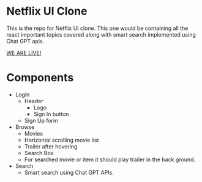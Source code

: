 # Netflix UI Clone
This is the repo for Netflix UI clone. This one would be containing all the react important topics covered along with smart search implemented using Chat GPT apis.

[WE ARE LIVE!](https://netflix-ui-clone-37e7a.web.app/)

# Components 
- Login
    - Header
        - Logo
        - Sign In button
    - Sign Up form
- Browse 
    - Movies 
    - Horizontal scrolling movie list
    - Trailer after hovering
    - Search Box
    - For searched movie or item it should play trailer in the back ground.
- Search 
    - Smart search using Chat GPT APIs.
